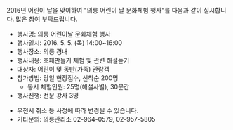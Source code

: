 2016년 어린이 날을 맞이하여 "의릉 어린이 날 문화체험 행사"를 다음과 같이 실시합니다. 많은 참여 부탁드립니다.

- 행사명: 의릉 어린이날 문화체험 행사
- 행사일시: 2016. 5. 5. (목) 14:00~16:00
- 행사장소: 의릉 경내
- 행사내용: 호패만들기 체험 및 관련 해설듣기
- 대상자: 어린이 및 동반(가족) 관람객
- 참가방법: 당일 현장접수, 선착순 200명
  - 동시 체험인원: 25명(해설사별), 30분간
- 행사진행: 전문 강사 3명
* 우천시 취소 등 사정에 따라 변경될 수 있습니다.
* 기타문의: 의릉관리소 02-964-0579, 02-957-5805